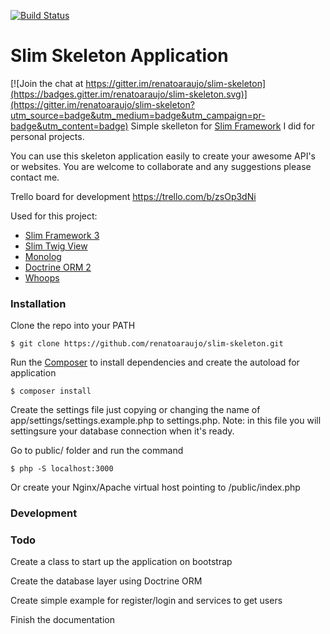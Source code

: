 [![Build Status](https://travis-ci.org/renatoaraujo/slim-skeleton.svg?branch=master)](https://travis-ci.org/renatoaraujo/slim-skeleton)

# Slim Skeleton Application

[![Join the chat at https://gitter.im/renatoaraujo/slim-skeleton](https://badges.gitter.im/renatoaraujo/slim-skeleton.svg)](https://gitter.im/renatoaraujo/slim-skeleton?utm_source=badge&utm_medium=badge&utm_campaign=pr-badge&utm_content=badge)
Simple skelleton for [Slim Framework](https://github.com/slimphp/Slim) I did for personal projects.

You can use this skeleton application easily to create your awesome API's or websites.
You are welcome to collaborate and any suggestions please contact me.

Trello board for development https://trello.com/b/zsOp3dNi

Used for this project:
  - [Slim Framework 3](https://github.com/slimphp/Slim)
  - [Slim Twig View](https://github.com/slimphp/Twig-View)
  - [Monolog](https://github.com/Seldaek/monolog)
  - [Doctrine ORM 2](http://www.doctrine-project.org/projects/orm.html)
  - [Whoops](http://filp.github.io/whoops/)

### Installation
Clone the repo into your PATH
```
$ git clone https://github.com/renatoaraujo/slim-skeleton.git
```

Run the [Composer](https://getcomposer.org/) to install dependencies and create the autoload for application
```
$ composer install
```

Create the settings file just copying or changing the name of app/settings/settings.example.php to settings.php. Note: in this file you will settingsure your database connection when it's ready.

Go to public/ folder and run the command
```
$ php -S localhost:3000
```
Or create your Nginx/Apache virtual host pointing to /public/index.php

### Development

### Todo

Create a class to start up the application on bootstrap

Create the database layer using Doctrine ORM

Create simple example for register/login and services to get users

Finish the documentation
